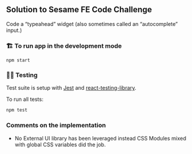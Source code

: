 ## Solution to Sesame FE Code Challenge


Code a “typeahead” widget (also sometimes called an “autocomplete” input.)

### 🏗 To run app in the development mode

```
npm start
```

### 👩‍🔬 Testing

Test suite is setup with [Jest](https://jestjs.io) and [react-testing-library](https://github.com/kentcdodds/react-testing-library).

To run all tests:

```bash
npm test
```

### Comments on the implementation

- No External UI library has been leveraged instead CSS Modules mixed with global CSS variables did the job.
